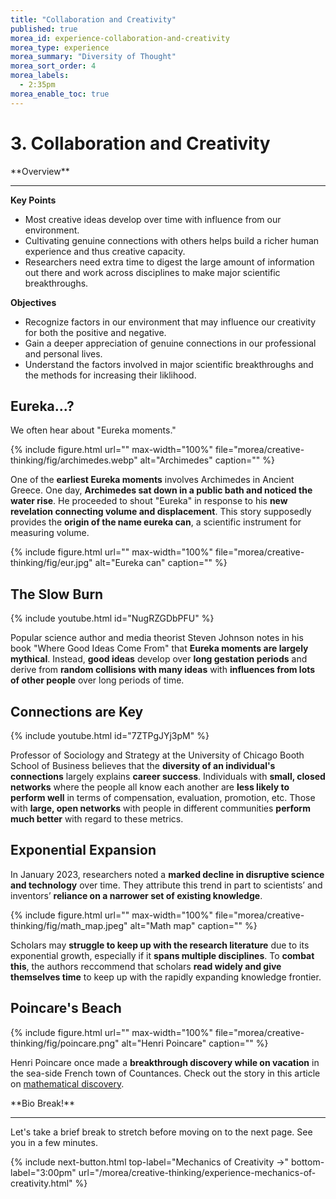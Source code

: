 ```yaml
---
title: "Collaboration and Creativity"
published: true
morea_id: experience-collaboration-and-creativity
morea_type: experience
morea_summary: "Diversity of Thought"
morea_sort_order: 4
morea_labels:
  - 2:35pm
morea_enable_toc: true
---
```


# 3. Collaboration and Creativity

<div class="alert alert-success mt-3" role="alert" markdown="1">
<i class="fa-solid fa-globe fa-xl"></i> **Overview**
<hr/>

**Key Points**
  * Most creative ideas develop over time with influence from our environment.
  * Cultivating genuine connections with others helps build a richer human experience and thus creative capacity.
  * Researchers need extra time to digest the large amount of information out there and work across disciplines to make major scientific breakthroughs.

**Objectives**
  * Recognize factors in our environment that may influence our creativity for both the positive and negative.
  * Gain a deeper appreciation of genuine connections in our professional and personal lives.
  * Understand the factors involved in major scientific breakthroughs and the methods for increasing their liklihood.
</div>


## Eureka...?

We often hear about "Eureka moments."

{% include figure.html url="" max-width="100%" file="morea/creative-thinking/fig/archimedes.webp" alt="Archimedes" caption="" %}

One of the **earliest Eureka moments** involves Archimedes in Ancient Greece. One day, **Archimedes sat down in a public bath and noticed the water rise**. He proceeded to shout "Eureka" in response to his **new revelation connecting volume and displacement**. This story supposedly provides the **origin of the name eureka can**, a scientific instrument for measuring volume.

{% include figure.html url="" max-width="100%" file="morea/creative-thinking/fig/eur.jpg" alt="Eureka can" caption="" %}

## The Slow Burn

{% include youtube.html id="NugRZGDbPFU" %}

Popular science author and media theorist Steven Johnson notes in his book "Where Good Ideas Come From" that **Eureka moments are largely mythical**. Instead, **good ideas** develop over **long gestation periods** and derive from **random collisions with many ideas** with **influences from lots of other people** over long periods of time.

## Connections are Key

{% include youtube.html id="7ZTPgJYj3pM" %}

Professor of Sociology and Strategy at the University of Chicago Booth School of Business believes that the **diversity of an individual's connections** largely explains **career success**. Individuals with **small, closed networks** where the people all know each another are **less likely to perform well** in terms of compensation, evaluation, promotion, etc. Those with **large, open networks** with people in different communities **perform much better** with regard to these metrics.

## Exponential Expansion

In January 2023, researchers noted a **marked decline in disruptive science and technology** over time. They attribute this trend in part to scientists’ and inventors’ **reliance on a narrower set of existing knowledge**.

{% include figure.html url="" max-width="100%" file="morea/creative-thinking/fig/math_map.jpeg" alt="Math map" caption="" %}

Scholars may **struggle to keep up with the research literature** due to its exponential growth, especially if it **spans multiple disciplines**. To **combat this**, the authors reccommend that scholars **read widely and give themselves time** to keep up with the rapidly expanding knowledge frontier.

## Poincare's Beach

{% include figure.html url="" max-width="100%" file="morea/creative-thinking/fig/poincare.png" alt="Henri Poincare" caption="" %}

Henri Poincare once made a **breakthrough discovery while on vacation** in the sea-side French town of Countances. Check out the story in this article on [mathematical discovery](https://www.irishtimes.com/news/science/thinking-time-new-maths-theories-come-from-random-moments-1.4795727).

<div class="alert alert-warning" role="alert" markdown="1">
<i class="fa-solid fa-circle-info fa-xl"></i> **Bio Break!**
<hr/>
Let's take a brief break to stretch before moving on to the next page.  See you in a few minutes.
</div>

{% include next-button.html
  top-label="Mechanics of Creativity ->"
  bottom-label="3:00pm"
  url="/morea/creative-thinking/experience-mechanics-of-creativity.html" %}
